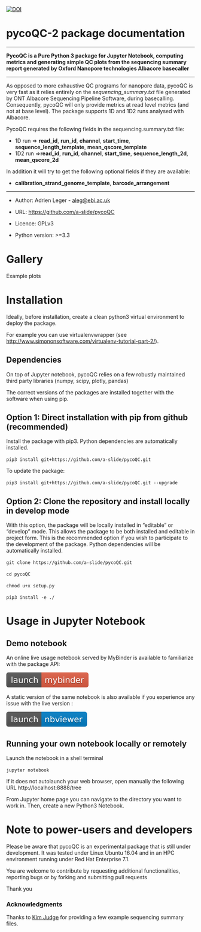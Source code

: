 
[![DOI](https://zenodo.org/badge/94531811.svg)](https://zenodo.org/badge/latestdoi/94531811)

# pycoQC-2 package documentation

---

**PycoQC is a Pure Python 3 package for Jupyter Notebook, computing metrics and generating simple QC plots
from the sequencing summary report generated by Oxford Nanopore technologies Albacore basecaller**

---

As opposed to more exhaustive QC programs for nanopore data, pycoQC is very fast as it relies entirely on the *sequencing_summary.txt* file generated by ONT Albacore
Sequencing Pipeline Software, during basecalling. Consequently, pycoQC will only provide metrics at read level
metrics (and not at base level). The package supports 1D and 1D2 runs analysed with Albacore.

PycoQC requires the following fields in the sequencing.summary.txt file:

* 1D run => **read_id**, **run_id**, **channel**, **start_time**, **sequence_length_template**, **mean_qscore_template**
* 1D2 run =>**read_id**, **run_id**, **channel**, **start_time**, **sequence_length_2d**, **mean_qscore_2d**

In addition it will try to get the following optional fields if they are available:

* **calibration_strand_genome_template**, **barcode_arrangement**

---

* Author: Adrien Leger - aleg@ebi.ac.uk

* URL: https://github.com/a-slide/pycoQC

* Licence: GPLv3

* Python version: >=3.3

# Gallery

Example plots

# Installation

Ideally, before installation, create a clean python3 virtual environment to deploy the package.

For example you can use virtualenvwrapper (see http://www.simononsoftware.com/virtualenv-tutorial-part-2/).

## Dependencies

On top of Jupyter notebook, pycoQC relies on a few robustly maintained third party libraries (numpy, scipy, plotly, pandas)

The correct versions of the packages are installed together with the software when using pip.

## Option 1: Direct installation with pip from github (recommended)

Install the package with pip3. Python dependencies are automatically installed.

`pip3 install git+https://github.com/a-slide/pycoQC.git`

To update the package:

`pip3 install git+https://github.com/a-slide/pycoQC.git --upgrade`


## Option 2: Clone the repository and install locally in develop mode

With this option, the package will be locally installed in “editable” or “develop” mode. This allows the package to be both installed and editable in project form. This is the recommended option if you wish to participate to the development of the package. Python dependencies will be automatically installed.

`git clone https://github.com/a-slide/pycoQC.git`

`cd pycoQC`

`chmod u+x setup.py`

`pip3 install -e ./`

# Usage in Jupyter Notebook

## Demo notebook

An online live usage notebook served by MyBinder is available to familiarize with the package API:

[![mybinder](./pictures/launch-mybinder-red.svg)](https://mybinder.org/v2/gh/a-slide/pycoQC/dev?filepath=tests%2FpycoQC_usage.ipynb)

A static version of the same notebook is also available if you experience any issue with the live version :

[![nbviewer](./pictures/launch-nbviewer-blue.svg)](https://nbviewer.jupyter.org/github/a-slide/pycoQC/blob/dev/tests/pycoQC_usage.ipynb?flush_cache=true)

## Running your own notebook locally or remotely

Launch the notebook in a shell terminal

`jupyter notebook`

If it does not autolaunch your web browser, open manually the following URL http://localhost:8888/tree

From Jupyter home page you can navigate to the directory you want to work in. Then, create a new Python3 Notebook.

# Note to power-users and developers

Please be aware that pycoQC is an experimental package that is still under development. It was tested under Linux Ubuntu 16.04 and in an HPC environment running under Red Hat Enterprise 7.1.

You are welcome to contribute by requesting additional functionalities, reporting bugs or by forking and submitting pull requests

Thank you

### Acknowledgments

Thanks to [Kim Judge](https://twitter.com/kim_judge_) for providing a few example sequencing summary files.
